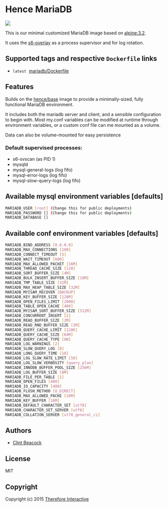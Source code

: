# Hence MariaDB

[![](https://badge.imagelayers.io/hence/mariadb:latest.svg)](https://imagelayers.io/?images=hence/mariadb:latest 'Get your own badge on imagelayers.io')

This is our minimal customized MariaDB image based on [alpine:3.2](https://registry.hub.docker.com/_/alpine/).

It uses the [s6-overlay](https://github.com/just-containers/s6-overlay) as a process supervisor and for log rotation.

## Supported tags and respective `Dockerfile` links
* `latest`&nbsp;&nbsp;[mariadb/Dockerfile](https://github.com/hence-io/images/blob/master/mariadb/Dockerfile)

## Features
Builds on the [hence/base](https://registry.hub.docker.com/u/hence/base/) image to provide a minimally-sized, fully functional MariaDB environment.

It includes both the mariadb server and client, and a sensible configuration to begin with.  Most my.conf variables can be modified at runtime through environment variables, or a custom conf file can me mounted as a volume.

Data can also be volume-mounted for easy persistence

### Default supervised processes:
* s6-svscan (as PID 1)
* mysqld
* mysql-general-logs (log fifo)
* mysql-error-logs (log fifo)
* mysql-slow-query-logs (log fifo)

## Available mysql environment variables [defaults]
```bash
MARIADB_USER [root] (Change this for public deployments)
MARIADB_PASSWORD [] (Change this for public deployments)
MARIADB_DATABASE []
```

## Available conf environment variables [defaults]
```bash
MARIADB_BIND_ADDRESS [0.0.0.0]
MARIADB_MAX_CONNECTIONS [100]
MARIADB_CONNECT_TIMEOUT [5]
MARIADB_WAIT_TIMEOUT [600]
MARIADB_MAX_ALLOWED_PACKET [16M]
MARIADB_THREAD_CACHE_SIZE [128]
MARIADB_SORT_BUFFER_SIZE [4M]
MARIADB_BULK_INSERT_BUFFER_SIZE [16M]
MARIADB_TMP_TABLE_SIZE [32M]
MARIADB_MAX_HEAP_TABLE_SIZE [32M]
MARIADB_MYISAM_RECOVER [BACKUP]
MARIADB_KEY_BUFFER_SIZE [128M]
MARIADB_OPEN_FILES_LIMIT [2000]
MARIADB_TABLE_OPEN_CACHE [400]
MARIADB_MYISAM_SORT_BUFFER_SIZE [512M]
MARIADB_CONCURRENT_INSERT [2]
MARIADB_READ_BUFFER_SIZE [2M]
MARIADB_READ_RND_BUFFER_SIZE [1M]
MARIADB_QUERY_CACHE_LIMIT [128K]
MARIADB_QUERY_CACHE_SIZE [64M]
MARIADB_QUERY_CACHE_TYPE [ON]
MARIADB_LOG_WARNINGS [2]
MARIADB_SLOW_QUERY_LOG [0]
MARIADB_LONG_QUERY_TIME [10]
MARIADB_LOG_SLOW_RATE_LIMIT [50]
MARIADB_LOG_SLOW_VERBOSITY [query_plan]
MARIADB_INNODB_BUFFER_POOL_SIZE [256M]
MARIADB_LOG_BUFFER_SIZE [8M]
MARIADB_FILE_PER_TABLE [1]
MARIADB_OPEN_FILES [400]
MARIADB_IO_CAPACITY [400]
MARIADB_FLUSH_METHOD [O_DIRECT]
MARIADB_MAX_ALLOWED_PACKE [16M]
MARIADB_KEY_BUFFER [16M]
MARIADB_DEFAULT_CHARACTER_SET [utf8]
MARIADB_CHARACTER_SET_SERVER [utf8]
MARIADB_COLLATION_SERVER [utf8_general_ci]
```

## Authors
* [Clint Beacock](https://github.com/clintbeacock)

## License
MIT

## Copyright
Copyright (c) 2015 [Therefore Interactive](http://therefore.ca)
